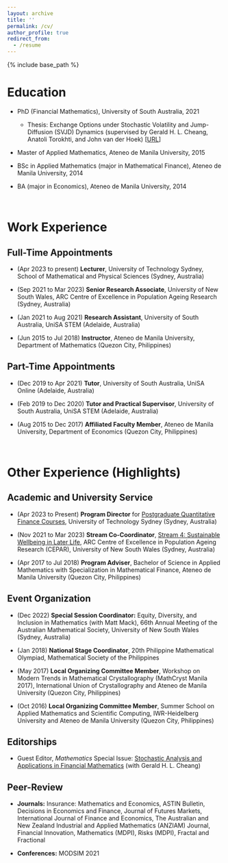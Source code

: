 ```yaml
---
layout: archive
title: ''
permalink: /cv/
author_profile: true
redirect_from:
  - /resume
---
```


{% include base_path %}


# Education

* PhD (Financial Mathematics), University of South Australia, 2021
  * Thesis: Exchange Options under Stochastic Volatility and Jump-Diffusion (SVJD) Dynamics (supervised by Gerald H. L. Cheang, Anatoli Torokhti, and John van der Hoek) [[URL](https://hdl.handle.net/11541.2/26752)]
    
* Master of Applied Mathematics, Ateneo de Manila University, 2015
  
* BSc in Applied Mathematics (major in Mathematical Finance), Ateneo de Manila University, 2014
  
* BA (major in Economics), Ateneo de Manila University, 2014

<br>

# Work Experience

## Full-Time Appointments

* (Apr 2023 to present) **Lecturer**, University of Technology Sydney, School of Mathematical and Physical Sciences (Sydney, Australia)
  
* (Sep 2021 to Mar 2023) **Senior Research Associate**, University of New South Wales, ARC Centre of Excellence in Population Ageing Research (Sydney, Australia)
  
* (Jan 2021 to Aug 2021) **Research Assistant**, University of South Australia, UniSA STEM (Adelaide, Australia)
  
* (Jun 2015 to Jul 2018) **Instructor**, Ateneo de Manila University, Department of Mathematics (Quezon City, Philippines)

## Part-Time Appointments

* (Dec 2019 to Apr 2021) **Tutor**, University of South Australia, UniSA Online (Adelaide, Australia)
  
* (Feb 2019 to Dec 2020) **Tutor and Practical Supervisor**, University of South Australia, UniSA STEM (Adelaide, Australia)
  
* (Aug 2015 to Dec 2017) **Affiliated Faculty Member**, Ateneo de Manila University, Department of Economics (Quezon City, Philippines)

<br>

# Other Experience (Highlights)

## Academic and University Service

* (Apr 2023 to Present) **Program Director** for [Postgraduate Quantitative Finance Courses](https://www.uts.edu.au/study/find-a-course/master-quantitative-finance), University of Technology Sydney (Sydney, Australia)

* (Nov 2021 to Mar 2023) **Stream Co-Coordinator**, [Stream 4: Sustainable Wellbeing in Later Life](https://cepar.edu.au/research/research-program-2017-2024/sustainable-wellbeing-later-life), ARC Centre of Excellence in Population Ageing Research (CEPAR), University of New South Wales (Sydney, Australia)

* (Apr 2017 to Jul 2018) **Program Adviser**, Bachelor of Science in Applied Mathematics with Specialization in Mathematical Finance, Ateneo de Manila University (Quezon City, Philippines)

## Event Organization

* (Dec 2022) **Special Session Coordinator:** Equity, Diversity, and Inclusion in Mathematics (with Matt Mack), 66th Annual Meeting of the Australian Mathematical Society, University of New South Wales (Sydney, Australia)

* (Jan 2018) **National Stage Coordinator**, 20th Philippine Mathematical Olympiad, Mathematical Society of the Philippines

* (May 2017) **Local Organizing Committee Member**, Workshop on Modern Trends in Mathematical Crystallography (MathCryst Manila 2017), International Union of Crystallography and Ateneo de Manila University (Quezon City, Philippines)

* (Oct 2016) **Local Organizing Committee Member**, Summer School on Applied Mathematics and Scientific Computing, IWR-Heidelberg University and Ateneo de Manila University (Quezon City, Philippines)

## Editorships

* Guest Editor, *Mathematics* Special Issue: [Stochastic Analysis and Applications in Financial Mathematics](https://www.mdpi.com/journal/mathematics/special_issues/G75BWRHOIJ) (with Gerald H. L. Cheang)

## Peer-Review

* **Journals:** Insurance: Mathematics and Economics, ASTIN Bulletin, Decisions in Economics and Finance, Journal of Futures Markets, International Journal of Finance and Economics, The Australian and New Zealand Industrial and Applied Mathematics (ANZIAM) Journal, Financial Innovation, Mathematics (MDPI), Risks (MDPI), Fractal and Fractional

* **Conferences:** MODSIM 2021

<!--
Skills
======
* Skill 1
* Skill 2
  * Sub-skill 2.1
  * Sub-skill 2.2
  * Sub-skill 2.3
* Skill 3

Publications
======
  <ul>{% for post in site.publications reversed %}
    {% include archive-single-cv.html %}
  {% endfor %}</ul>
  
Talks
======
  <ul>{% for post in site.talks reversed %}
    {% include archive-single-talk-cv.html  %}
  {% endfor %}</ul>
  
Teaching
======
  <ul>{% for post in site.teaching reversed %}
    {% include archive-single-cv.html %}
  {% endfor %}</ul>
  
Service and leadership
======
* Currently signed in to 43 different slack teams
-->
